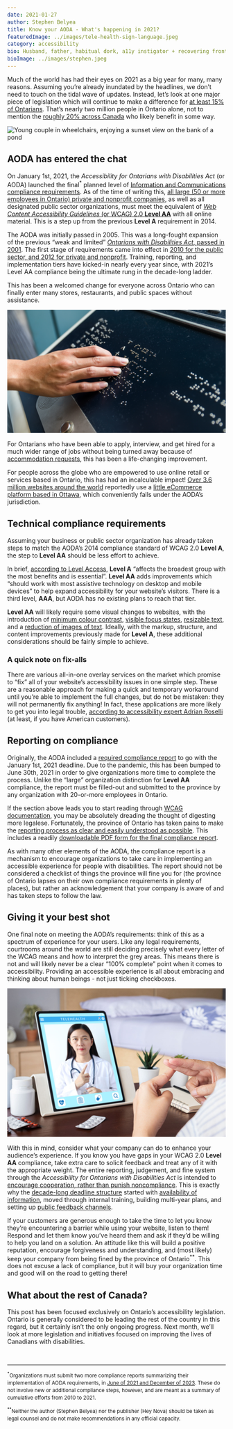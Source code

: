```yaml
---
date: 2021-01-27
author: Stephen Belyea
title: Know your AODA - What's happening in 2021?
featuredImage: ../images/tele-health-sign-language.jpeg
category: accessibility
bio: Husband, father, habitual dork, a11y instigator + recovering front-end dev, taking a side-door into design, attempted writer, ex-pat Maritimer. He/him.
bioImage: ../images/stephen.jpeg
---
```


Much of the world has had their eyes on 2021 as a big year for many, many reasons. Assuming you’re already inundated by the headlines, we don’t need to touch on the tidal wave of updates. Instead, let’s look at one major piece of legislation which will continue to make a difference for [at least 15% of Ontarians](https://accessibilityconsultants.ca/resources/legislation#:~:text=Disability%20impacts%20the%20lives%20of,That's%20one%20in%20seven%20people.). That’s nearly two million people in Ontario alone, not to mention the [roughly 20% across Canada](https://www150.statcan.gc.ca/n1/pub/89-654-x/89-654-x2018002-eng.htm#a4) who likely benefit in some way.

![Young couple in wheelchairs, enjoying a sunset view on the bank of a pond](../images/wheelchairs.jpeg)

## AODA has entered the chat

On January 1st, 2021, the _Accessibility for Ontarians with Disabilities Act_ (or AODA) launched the final<sup>\*</sup> planned level of [Information and Communications compliance requirements](https://www.ontario.ca/page/how-make-websites-accessible#section-1). As of the time of writing this, [all large (50 or more employees in Ontario) private and nonprofit companies](https://www.ontario.ca/page/accessibility-rules-businesses-and-non-profits#section-0), as well as all designated public sector organizations, must meet the equivalent of [_Web Content Accessibility Guidelines_ (or WCAG) 2.0 **Level AA**](https://www.w3.org/WAI/WCAG2AA-Conformance) with all online material. This is a step up from the previous **Level A** requirement in 2014.

The AODA was initially passed in 2005. This was a long-fought expansion of the previous “weak and limited” [_Ontarians with Disabilities Act_, passed in 2001](https://www.aoda.ca/17-years-ago-today-ontarios-non-partisan-disabilities-act-movement-was-born/#:~:text=a%20weak%20and%20limited%20law). The first stage of requirements came into effect in [2010 for the public sector, and 2012 for private and nonprofit](https://accessibilitycanada.ca/wp-content/uploads/2014/09/AODA-Deadlines.pdf). Training, reporting, and implementation tiers have kicked-in nearly every year since, with 2021’s Level AA compliance being the ultimate rung in the decade-long ladder.

This has been a welcomed change for everyone across Ontario who can finally enter many stores, restaurants, and public spaces without assistance.

![Hand reading braille kiosk signage](../images/braile.jpeg)

For Ontarians who have been able to apply, interview, and get hired for a much wider range of jobs without being turned away because of [accommodation requests](https://www.aoda.ca/individual-accommodation-plans-in-ontario-workplaces/), this has been a life-changing improvement.

For people across the globe who are empowered to use online retail or services based in Ontario, this has had an incalculable impact! [Over 3.6 million websites around the world](https://trends.builtwith.com/shop/Shopify) reportedly use a [little eCommerce platform based in Ottawa](https://producthabits.com/shopify-grew-snowboard-shop-10b-commerce-ecosystem/), which conveniently falls under the AODA’s jurisdiction.

## Technical compliance requirements

Assuming your business or public sector organization has already taken steps to match the AODA’s 2014 compliance standard of WCAG 2.0 **Level A**, the step to **Level AA** should be less effort to achieve.

In brief, [according to Level Access](https://www.levelaccess.com/wcag-a-and-wcag-aa-conformance/), **Level A** “affects the broadest group with the most benefits and is essential”. **Level AA** adds improvements which “should work with most assistive technology on desktop and mobile devices” to help expand accessibility for your website’s visitors. There is a third level, **AAA**, but AODA has no existing plans to reach that tier.

**Level AA** will likely require some visual changes to websites, with the introduction of [minimum colour contrast](https://www.w3.org/WAI/WCAG21/Understanding/contrast-minimum.html), [visible focus states](https://www.w3.org/WAI/WCAG21/Understanding/focus-visible.html), [resizable text](https://www.w3.org/WAI/WCAG21/Understanding/resize-text.html), and a [reduction of images of text](https://www.w3.org/WAI/WCAG21/Understanding/images-of-text.html). Ideally, with the markup, structure, and content improvements previously made for **Level A**, these additional considerations should be fairly simple to achieve.

### A quick note on fix-alls

There are various all-in-one overlay services on the market which promise to “fix” all of your website’s accessibility issues in one simple step. These are a reasonable approach for making a quick and temporary workaround until you’re able to implement the full changes, but do not be mistaken: they will not permanently fix anything! In fact, these applications are more likely to get you into legal trouble, [according to accessibility expert Adrian Roselli](https://adrianroselli.com/2020/06/accessibe-will-get-you-sued.html) (at least, if you have American customers).

## Reporting on compliance

Originally, the AODA included a [required compliance report](https://www.ontario.ca/page/accessibility-rules-businesses-and-non-profits#section-3) to go with the January 1st, 2021 deadline. Due to the pandemic, this has been bumped to June 30th, 2021 in order to give organizations more time to complete the process. Unlike the “large” organization distinction for **Level AA** compliance, the report must be filled-out and submitted to the province by any organization with 20-or-more employees in Ontario.

If the section above leads you to start reading through [WCAG documentation](https://www.w3.org/TR/WCAG20/), you may be absolutely dreading the thought of digesting more legalese. Fortunately, the province of Ontario has taken pains to make the [reporting process as clear and easily understood as possible](https://www.ontario.ca/page/completing-your-accessibility-compliance-report). This includes a readily [downloadable PDF form for the final compliance report](http://www.forms.ssb.gov.on.ca/mbs/ssb/forms/ssbforms.nsf/FormDetail?OpenForm&ACT=RDR&TAB=PROFILE&SRCH=&ENV=WWE&TIT=0237&NO=009-00237E).

As with many other elements of the AODA, the compliance report is a mechanism to encourage organizations to take care in implementing an accessible experience for people with disabilities. The report should not be considered a checklist of things the province will fine you for (the province of Ontario lapses on their own compliance requirements in plenty of places), but rather an acknowledgement that your company is aware of and has taken steps to follow the law.

## Giving it your best shot

One final note on meeting the AODA’s requirements: think of this as a spectrum of experience for your users. Like any legal requirements, courtrooms around the world are still deciding precisely what every letter of the WCAG means and how to interpret the grey areas. This means there is not and will likely never be a clear “100% complete” point when it comes to accessibility. Providing an accessible experience is all about embracing and thinking about human beings - not just ticking checkboxes.

![Doctor and patient using sign language over a video call on a tablet device](../images/tele-health-sign-language.jpeg)

With this in mind, consider what your company can do to enhance your audience’s experience. If you know you have gaps in your WCAG 2.0 **Level AA** compliance, take extra care to solicit feedback and treat any of it with the appropriate weight. The entire reporting, judgement, and fine system through the _Accessibility for Ontarians with Disabilities Act_ is intended to [encourage cooperation, rather than punish noncompliance](https://www.ontario.ca/page/accessibility-compliance-and-enforcement-report). This is exactly why the [decade-long deadline structure](https://www.ontario.ca/page/accessibility-rules-businesses-and-non-profits#section-3) started with [availability of information](https://www.ontario.ca/page/how-make-information-accessible), moved through internal training, building multi-year plans, and setting up [public feedback channels](https://www.ontario.ca/page/how-make-information-accessible#:~:text=2.%20Feedback%20processes%20for%20employees%20and%20the%20public).

If your customers are generous enough to take the time to let you know they’re encountering a barrier while using your website, listen to them! Respond and let them know you’ve heard them and ask if they’d be willing to help you land on a solution. An attitude like this will build a positive reputation, encourage forgiveness and understanding, and (most likely) keep your company from being fined by the province of Ontario<sup>\*\*</sup>. This does not excuse a lack of compliance, but it will buy your organization time and good will on the road to getting there!

## What about the rest of Canada?

This post has been focused exclusively on Ontario’s accessibility legislation. Ontario is generally considered to be leading the rest of the country in this regard, but it certainly isn’t the only ongoing progress. Next month, we’ll look at more legislation and initiatives focused on improving the lives of Canadians with disabilities.

&nbsp;

---

<small class="footnote"><sup>\*</sup>Organizations must submit two more compliance reports summarizing their implementation of AODA requirements, in [June of 2021 and December of 2023](https://www.ontario.ca/page/accessibility-rules-businesses-and-non-profits#section-3). These do not involve new or additional compliance steps, however, and are meant as a summary of cumulative efforts from 2010 to 2021.</small>

<small class="footnote"><sup>\*\*</sup>Neither the author (Stephen Belyea) nor the publisher (Hey Nova) should be taken as legal counsel and do not make recommendations in any official capacity.</small>
